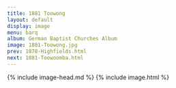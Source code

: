 ```yaml
---
title: 1881 Toowong
layout: default
display: image
menu: barq
album: German Baptist Churches Album
image: 1881-Toowong.jpg
prev: 1878-Highfields.html
next: 1881-Toowoomba.html
---
```

{% include image-head.md %}
{% include image.html %}